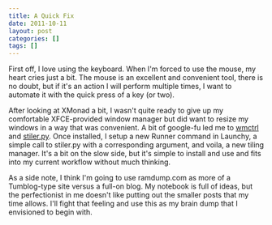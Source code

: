 ```yaml
---
title: A Quick Fix
date: 2011-10-11
layout: post
categories: []
tags: []
---
```


First off, I love using the keyboard. When I'm forced to use the mouse, my heart cries just a bit. The mouse is an excellent and convenient tool, there is no doubt, but if it's an action I will perform multiple times, I want to automate it with the quick press of a key (or two).

After looking at XMonad a bit, I wasn't quite ready to give up my comfortable XFCE-provided window manager but did want to resize my windows in a way that was convenient. A bit of google-fu led me to <a href="http://tomas.styblo.name/wmctrl/" target="_blank">wmctrl</a> and <a href="https://github.com/soulfx/stiler" target="_blank">stiler.py</a>. Once installed, I setup a new Runner command in Launchy, a simple call to stiler.py with a corresponding argument, and voila, a new tiling manager. It's a bit on the slow side, but it's simple to install and use and fits into my current workflow without much thinking.

As a side note, I think I'm going to use ramdump.com as more of a Tumblog-type site versus a full-on blog. My notebook is full of ideas, but the perfectionist in me doesn't like putting out the smaller posts that my time allows. I'll fight that feeling and use this as my brain dump that I envisioned to begin with.